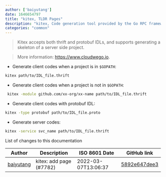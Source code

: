 ```yaml
---
author: ['baiyutang']
date: 1646654797
title: "kitex, TLDR Pages"
description: "kitex, Code generation tool provided by the Go RPC framework Kitex."
categories: "common"
---
```

> Kitex accepts both thrift and protobuf IDLs, and supports generating a skeleton of a server side project.

> More information: <https://www.cloudwego.io>.

- Generate client codes when a project is in `$GOPATH`:

```bash
kitex path/to/IDL_file.thrift
```

- Generate client codes when a project is not in `$GOPATH`:

```bash
 kitex -module github.com/xx-org/xx-name path/to/IDL_file.thrift
```

- Generate client codes with protobuf IDL:

```bash
kitex -type protobuf path/to/IDL_file.proto
```

- Generate server codes:

```bash
kitex -service svc_name path/to/IDL_file.thrift
```
List of changes to this documentation


Author | Description | ISO 8601 Date | GitHub link
------|-----|-----|-----
[baiyutang](mailto:irichardwang@gmail.com) | kitex: add page (#7782) | 2022-03-07T13:06:37 | [5892e647dee3](https://github.com/tldr-pages/tldr/commit/5892e647dee34a0a7f85a56567fb2c76374bb701)

